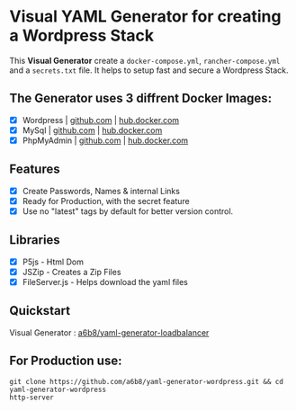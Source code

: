 # Visual YAML Generator for creating a Wordpress Stack
This **Visual Generator** create a `docker-compose.yml`, `rancher-compose.yml` and a `secrets.txt` file. It helps to setup fast and secure a Wordpress Stack.

## The Generator uses 3 diffrent Docker Images:
- [x] Wordpress | [github.com](https://github.com/docker-library/wordpress) | [hub.docker.com](https://hub.docker.com/_/wordpress/)
- [x] MySql | [github.com](https://github.com/docker-library/mysql) | [hub.docker.com](https://hub.docker.com/_/mysql/)
- [x] PhpMyAdmin | [github.com](https://github.com/phpmyadmin/docker) | [hub.docker.com](https://hub.docker.com/r/phpmyadmin/phpmyadmin/)

## Features
- [x] Create Passwords, Names & internal Links
- [x] Ready for Production, with the secret feature
- [x] Use no "latest" tags by default for better version control.

## Libraries
- [x] P5js - Html Dom
- [x] JSZip - Creates a Zip Files
- [x] FileServer.js - Helps download the yaml files

## Quickstart
Visual Generator : [a6b8/yaml-generator-loadbalancer](http://htmlpreview.github.io/?https://github.com/a6b8/yaml-generator-wordpress/blob/master/index.html)

## For Production use:
```
git clone https://github.com/a6b8/yaml-generator-wordpress.git && cd yaml-generator-wordpress
http-server
```
